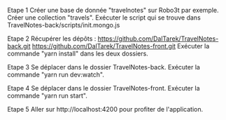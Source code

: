 Etape 1
    Créer une base de donnée "travelnotes" sur Robo3t par exemple.
    Créer une collection "travels".
    Exécuter le script qui se trouve dans TravelNotes-back/scripts/init.mongo.js
    
Etape 2
    Récupérer les dépôts :
        https://github.com/DalTarek/TravelNotes-back.git
        https://github.com/DalTarek/TravelNotes-front.git
    Exécuter la commande "yarn install" dans les deux dossiers.

Etape 3
    Se déplacer dans le dossier TravelNotes-back.
    Exécuter la commande "yarn run dev:watch".

Etape 4
    Se déplacer dans le dossier TravelNotes-front.
    Exécuter la commande "yarn run start".

Etape 5
    Aller sur http://localhost:4200 pour profiter de l'application.

